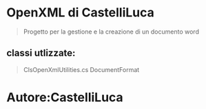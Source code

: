 # OpenXML di CastelliLuca
> Progetto per la gestione e la creazione di un documento word

## classi utlizzate:
> ClsOpenXmlUtilities.cs
DocumentFormat

# Autore:CastelliLuca
